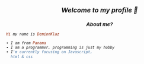 <h2 align="center"><i><small>Welcome to my profile 👀</h2>
<h3 align="center">About me?</h3>

```rb
Hi my name is DemionKlaz

• I am from Panama
• I am a programmer, programming is just my hobby
• I'm currently focusing on Javascript,
  html & css
```
